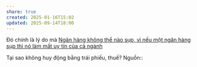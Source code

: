 ```yaml
---
share: true
created: 2025-01-16T15:02
updated: 2025-09-14T18:00
---
```

Đó chính là lý do mà [Ngân hàng không thể nào sụp, vì nếu một ngân hàng sụp thì nó làm mất uy tín của cả ngành](./Ng%C3%A2n%20h%C3%A0ng%20kh%C3%B4ng%20th%E1%BB%83%20n%C3%A0o%20s%E1%BB%A5p,%20v%C3%AC%20n%E1%BA%BFu%20m%E1%BB%99t%20ng%C3%A2n%20h%C3%A0ng%20s%E1%BB%A5p%20th%C3%AC%20n%C3%B3%20l%C3%A0m%20m%E1%BA%A5t%20uy%20t%C3%ADn%20c%E1%BB%A7a%20c%E1%BA%A3%20ng%C3%A0nh.md)

Tại sao không huy động bằng trái phiếu, thuế?
Nguồn:: 

